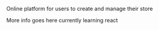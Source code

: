 Online platform for users to create and manage their store

More info goes here
currently learning react